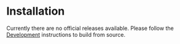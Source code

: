 # Installation

Currently there are no official releases available. Please follow the [Development](./development) instructions to build from source.
